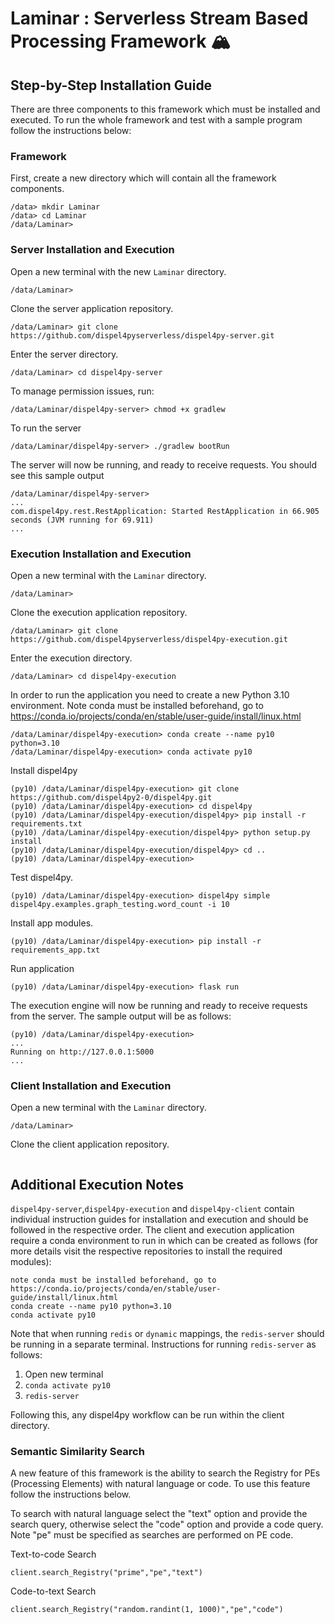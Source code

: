 # Laminar : Serverless Stream Based Processing Framework 🏔️

## Step-by-Step Installation Guide 

There are three components to this framework which must be installed and executed. To run the whole framework and test with a sample program follow the instructions below:

### Framework 
First, create a new directory which will contain all the framework components.
```
/data> mkdir Laminar
/data> cd Laminar
/data/Laminar> 
```
### Server Installation and Execution 
Open a new terminal with the new `Laminar` directory. 
```
/data/Laminar> 
```
Clone the server application repository.
```
/data/Laminar> git clone https://github.com/dispel4pyserverless/dispel4py-server.git
```
Enter the server directory.
```
/data/Laminar> cd dispel4py-server
```
To manage permission issues, run:
```
/data/Laminar/dispel4py-server> chmod +x gradlew
```
To run the server
```
/data/Laminar/dispel4py-server> ./gradlew bootRun
```
The server will now be running, and ready to receive requests. You should see this sample output 
```
/data/Laminar/dispel4py-server>
...
com.dispel4py.rest.RestApplication: Started RestApplication in 66.905 seconds (JVM running for 69.911)
...
```
### Execution Installation and Execution
Open a new terminal with the `Laminar` directory. 
```
/data/Laminar> 
```
Clone the execution application repository.
```
/data/Laminar> git clone https://github.com/dispel4pyserverless/dispel4py-execution.git
```
Enter the execution directory.
```
/data/Laminar> cd dispel4py-execution 
```
In order to run the application you need to create a new Python 3.10 environment. Note conda must be installed beforehand, go to https://conda.io/projects/conda/en/stable/user-guide/install/linux.html
```
/data/Laminar/dispel4py-execution> conda create --name py10 python=3.10
/data/Laminar/dispel4py-execution> conda activate py10
```
Install dispel4py
```
(py10) /data/Laminar/dispel4py-execution> git clone https://github.com/dispel4py2-0/dispel4py.git
(py10) /data/Laminar/dispel4py-execution> cd dispel4py
(py10) /data/Laminar/dispel4py-execution/dispel4py> pip install -r requirements.txt
(py10) /data/Laminar/dispel4py-execution/dispel4py> python setup.py install
(py10) /data/Laminar/dispel4py-execution/dispel4py> cd ..
(py10) /data/Laminar/dispel4py-execution>
```
Test dispel4py.
```
(py10) /data/Laminar/dispel4py-execution> dispel4py simple dispel4py.examples.graph_testing.word_count -i 10
```
Install app modules.
```
(py10) /data/Laminar/dispel4py-execution> pip install -r requirements_app.txt
```
Run application
```
(py10) /data/Laminar/dispel4py-execution> flask run 
```
The execution engine will now be running and ready to receive requests from the server. The sample output will be as follows:
```
(py10) /data/Laminar/dispel4py-execution>
...
Running on http://127.0.0.1:5000
...
```
### Client Installation and Execution
Open a new terminal with the `Laminar` directory. 
```
/data/Laminar> 
```
Clone the client application repository.
```
```
## Additional Execution Notes

`dispel4py-server`,`dispel4py-execution` and `dispel4py-client` contain individual instruction guides for installation and execution and should be followed in the respective order. The client and execution application require a conda environment to run in which can be created as follows (for more details visit the respective repositories to install the required modules):

```
note conda must be installed beforehand, go to https://conda.io/projects/conda/en/stable/user-guide/install/linux.html
conda create --name py10 python=3.10
conda activate py10
```

Note that when running `redis` or `dynamic` mappings, the `redis-server` should be running in a separate terminal. Instructions for running `redis-server` as follows:

1. Open new terminal 
2. `conda activate py10`
3. `redis-server`

Following this, any dispel4py workflow can be run within the client directory. 


### Semantic Similarity Search 

A new feature of this framework is the ability to search the Registry for PEs (Processing Elements) with natural language or code. To use this feature follow the instructions below. 

To search with natural language select the "text" option and provide the search query, otherwise select the "code" option and provide a code query. Note "pe" must be specified as searches are performed on PE code. 

Text-to-code Search
```
client.search_Registry("prime","pe","text")
```

Code-to-text Search
```
client.search_Registry("random.randint(1, 1000)","pe","code")
```
